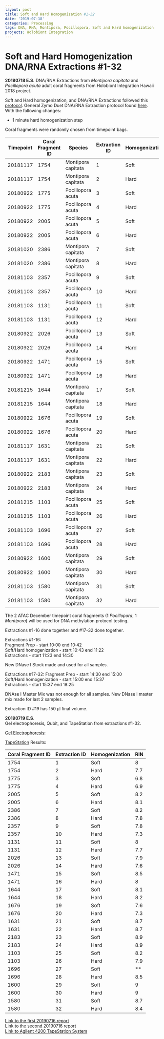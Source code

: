 ```yaml
---
layout: post
title: Soft and Hard Homogenization #1-32
date: '2019-07-18'
categories: Processing
tags: DNA, RNA, Montipora, Pocillopora, Soft and Hard homogenization
projects: Holobiont Integration
---
```


# Soft and Hard Homogenization DNA/RNA Extractions #1-32

**20190718 E.S.**
DNA/RNA Extractions from *Montipora capitata* and *Pocillopora acuta* adult coral fragments from Holobiont Integration Hawaii 2018 project.  

Soft and Hard homogenization, and DNA/RNA Extractions followed this [protocol](https://github.com/emmastrand/EmmaStrand_Notebook/blob/master/_posts/2019-06-05-Soft-and-Hard-Homogenization-Protocol.md). General Zymo Duet DNA/RNA Extraction protocol found [here](https://github.com/emmastrand/EmmaStrand_Notebook/blob/master/_posts/2019-05-31-Zymo-Duet-RNA-DNA-Extraction-Protocol.md).  
With the following changes:  
- 1 minute hard homogenization step  

Coral fragments were randomly chosen from timepoint bags.

| Timepoint | Coral Fragment ID | Species            | Extraction ID | Homogenization |
|-----------|-------------------|--------------------|---------------|----------------|
| 20181117  | 1754              | Montipora capitata | 1             | Soft           |
| 20181117  | 1754              | Montipora capitata | 2             | Hard           |
| 20180922  | 1775              | Pocillopora acuta  | 3             | Soft           |
| 20180922  | 1775              | Pocillopora acuta  | 4             | Hard           |
| 20180922  | 2005              | Pocillopora acuta  | 5             | Soft           |
| 20180922  | 2005              | Pocillopora acuta  | 6             | Hard           |
| 20181020  | 2386              | Montipora capitata | 7             | Soft           |
| 20181020  | 2386              | Montipora capitata | 8             | Hard           |
| 20181103  | 2357              | Pocillopora acuta  | 9             | Soft           |
| 20181103  | 2357              | Pocillopora acuta  | 10            | Hard           |
| 20181103  | 1131              | Pocillopora acuta  | 11            | Soft           |
| 20181103  | 1131              | Pocillopora acuta  | 12            | Hard           |
| 20180922  | 2026              | Pocillopora acuta  | 13            | Soft           |
| 20180922  | 2026              | Pocillopora acuta  | 14            | Hard           |
| 20180922  | 1471              | Pocillopora acuta  | 15            | Soft           |
| 20180922  | 1471              | Pocillopora acuta  | 16            | Hard           |
| 20181215  | 1644              | Montipora capitata | 17            | Soft           |
| 20181215  | 1644              | Montipora capitata | 18            | Hard           |
| 20180922  | 1676              | Pocillopora acuta  | 19            | Soft           |
| 20180922  | 1676              | Pocillopora acuta  | 20            | Hard           |
| 20181117  | 1631              | Montipora capitata | 21            | Soft           |
| 20181117  | 1631              | Montipora capitata | 22            | Hard           |
| 20180922  | 2183              | Montipora capitata | 23            | Soft           |
| 20180922  | 2183              | Montipora capitata | 24            | Hard           |
| 20181215  | 1103              | Pocillopora acuta  | 25            | Soft           |
| 20181215  | 1103              | Pocillopora acuta  | 26            | Hard           |
| 20181103  | 1696              | Pocillopora acuta  | 27            | Soft           |
| 20181103  | 1696              | Pocillopora acuta  | 28            | Hard           |
| 20180922  | 1600              | Montipora capitata | 29            | Soft           |
| 20180922  | 1600              | Montipora capitata | 30            | Hard           |
| 20181103  | 1580              | Montipora capitata | 31            | Soft           |
| 20181103  | 1580              | Montipora capitata | 32            | Hard           |

The 2 ATAC December timepoint coral fragments (1 *Pocillopora*, 1 *Montipora*) will be used for DNA methylation protocol testing.

Extractions #1-16 done together and #17-32 done together.

Extractions #1-16:   
Fragment Prep - start 10:00 end 10:42  
Soft/Hard homogenization - start 10:43 end 11:22  
Extractions - start 11:23 end 14:30  

New DNase I Stock made and used for all samples.  

Extractions #17-32:
Fragment Prep - start 14:30 end 15:00  
Soft/Hard homogenization - start 15:00 end 15:37  
Extractions - start 15:37 end 18:25  

DNAse I Master Mix was not enough for all samples. New DNase I master mix made for last 2 samples.

Extraction ID #19 has 150 μl final volume.

**20190719 E.S.**  
Gel electrophoresis, Qubit, and TapeStation from extractions #1-32.

[Gel Electrophoresis](https://meschedl.github.io/MESPutnam_Open_Lab_Notebook/Gel-Protocol/):


[TapeStation](https://github.com/emmastrand/EmmaStrand_Notebook/blob/master/_posts/2019-05-31-TapeStation-Protocol.md) Results:

| Coral Fragment ID | Extraction ID | Homogenization | RIN |
|-------------------|---------------|----------------|-----|
| 1754              | 1             | Soft           | 8   |
| 1754              | 2             | Hard           | 7.7 |
| 1775              | 3             | Soft           | 6.8 |
| 1775              | 4             | Hard           | 6.9 |
| 2005              | 5             | Soft           | 8.2 |
| 2005              | 6             | Hard           | 8.1 |
| 2386              | 7             | Soft           | 8.2 |
| 2386              | 8             | Hard           | 7.8 |
| 2357              | 9             | Soft           | 7.8 |
| 2357              | 10            | Hard           | 7.3 |
| 1131              | 11            | Soft           | 8   |
| 1131              | 12            | Hard           | 7.7 |
| 2026              | 13            | Soft           | 7.9 |
| 2026              | 14            | Hard           | 7.6 |
| 1471              | 15            | Soft           | 8.5 |
| 1471              | 16            | Hard           | 8   |
| 1644              | 17            | Soft           | 8.1 |
| 1644              | 18            | Hard           | 8.2 |
| 1676              | 19            | Soft           | 7.6 |
| 1676              | 20            | Hard           | 7.3 |
| 1631              | 21            | Soft           | 8.7 |
| 1631              | 22            | Hard           | 8.7 |
| 2183              | 23            | Soft           | 8.9 |
| 2183              | 24            | Hard           | 8.9 |
| 1103              | 25            | Soft           | 8.2 |
| 1103              | 26            | Hard           | 7.9 |
| 1696              | 27            | Soft           | **  |
| 1696              | 28            | Hard           | 8.5 |
| 1600              | 29            | Soft           | 9   |
| 1600              | 30            | Hard           | 9   |
| 1580              | 31            | Soft           | 8.7 |
| 1580              | 32            | Hard           | 8.4 |

[Link to the first 20190716 report](https://github.com/emmastrand/EmmaStrand_Notebook/blob/master/TapeStation/2019-07-16%20-%2013.24.12.pdf)  
[Link to the second 20190716 report](https://github.com/emmastrand/EmmaStrand_Notebook/blob/master/TapeStation/2019-07-16%20-%2014.11.01.pdf)  
[Link to Agilent 4200 TapeStation System](https://www.agilent.com/cs/library/technicaloverviews/public/5991-6616EN.pdf)

